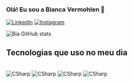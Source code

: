 ### Olá! Eu sou a Bianca Vermohlen 🙋

[![LinkedIn](https://img.shields.io/badge/LinkedIn-0077B5?style=for-the-badge&logo=linkedin&logoColor=white)](https://www.linkedin.com/in/bianca-vermohlen-9460411b1/)
[![Instagram](https://img.shields.io/badge/Instagram-E4405F?style=for-the-badge&logo=instagram&logoColor=white)](https://www.instagram.com/biancavermohlen/)

![Bia GitHub stats](https://github-readme-stats.vercel.app/api?username=devbiancavermohlen&show_icons=true&theme=radical)

## Tecnologias que uso no meu dia 

<div style="display: inline_block"><br/>
<img align="center" alt="CSharp" src="https://img.shields.io/badge/C%23-239120?style=for-the-badge&logo=c-sharp&logoColor=white" />
<img align="center" alt="CSharp" src="https://img.shields.io/badge/CSS-239120?&style=for-the-badge&logo=css3&logoColor=white" />
<img align="center" alt="CSharp" src="https://img.shields.io/badge/HTML-239120?style=for-the-badge&logo=html5&logoColor=white" />
<img align="center" alt="CSharp" src="https://img.shields.io/badge/Java-ED8B00?style=for-the-badge&logo=openjdk&logoColor=white" />
</div>
